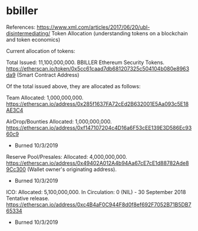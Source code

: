 # bbiller

References: https://www.xml.com/articles/2017/06/20/ubl-disintermediating/
Token Allocation (understanding tokens on a blockchain and token economics)

Current allocation of tokens:

Total Issued: 11,100,000,000. BBILLER Ethereum Security Tokens.
https://etherscan.io/token/0x5cc61caad7db681207325c504104b080e8963da9
(Smart Contract Address) 

Of the total issued above, they are allocated as follows:

Team Allocated: 1,000,000,000. 
https://etherscan.io/address/0x285f1637FA72cEd2B632001E5Aa093c5E18AE3C4

AirDrop/Bounties Allocated: 1,000,000,000. 
https://etherscan.io/address/0xf147107204c4D16a6F53cEE139E3D586Ec9360c9
- Burned 10/3/2019

Reserve Pool/Presales: Allocated: 4,000,000,000. 
https://etherscan.io/address/0x49402A012A4b94Aa67cE7cE1d88782Ade89Cc300
(Wallet owner's originating address). 
- Burned 10/3/2019

ICO: Allocated: 5,100,000,000.  In Circulation: 0 (NIL) - 30 September 2018 Tentative release.
https://etherscan.io/address/0xc4B4aF0C944F8d0f8ef692F7052B71B5DB765334
- Burned 10/3/2019



